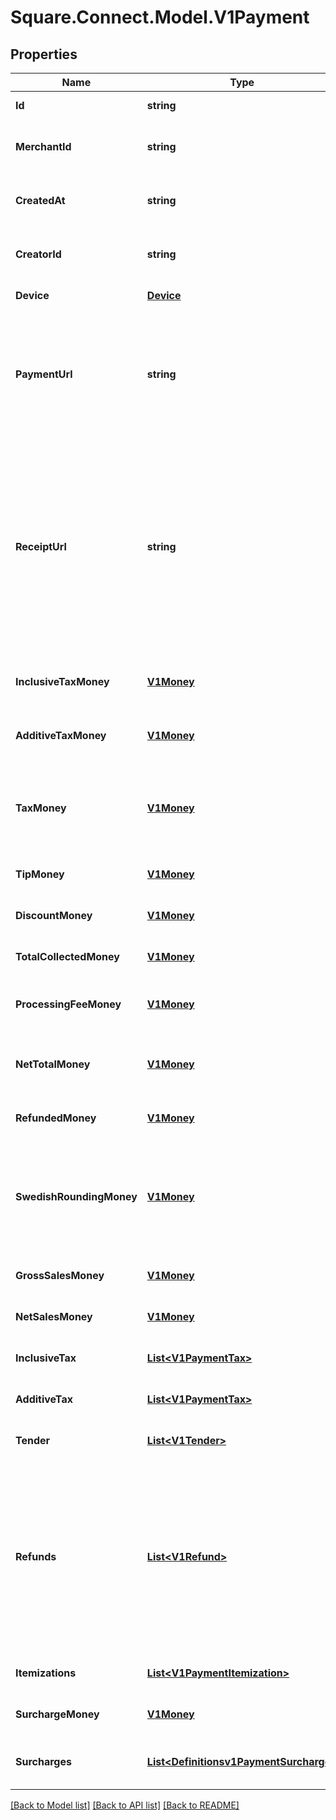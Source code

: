 # Square.Connect.Model.V1Payment
## Properties

Name | Type | Description | Notes
------------ | ------------- | ------------- | -------------
**Id** | **string** | The payment&#39;s unique identifier. | [optional] 
**MerchantId** | **string** | The unique identifier of the merchant that took the payment. | [optional] 
**CreatedAt** | **string** | The time when the payment was created, in ISO 8601 format. | [optional] 
**CreatorId** | **string** | The unique identifier of the Square account that took the payment. | [optional] 
**Device** | [**Device**](Device.md) | The device that took the payment. | [optional] 
**PaymentUrl** | **string** | The URL of the payment&#39;s detail page in the merchant dashboard. The merchant must be signed in to the merchant dashboard to view this page. | [optional] 
**ReceiptUrl** | **string** | The URL of the receipt for the payment. Note that for split tender payments, this URL corresponds to the receipt for the first tender listed in the payment&#39;s tender field. Each Tender object has its own receipt_url field you can use to get the other receipts associated with a split tender payment. | [optional] 
**InclusiveTaxMoney** | [**V1Money**](V1Money.md) | The sum of all inclusive taxes associated with the payment. | [optional] 
**AdditiveTaxMoney** | [**V1Money**](V1Money.md) | The sum of all additive taxes associated with the payment. | [optional] 
**TaxMoney** | [**V1Money**](V1Money.md) | The total of all taxes applied to the payment. This is always the sum of inclusive_tax_money and additive_tax_money. | [optional] 
**TipMoney** | [**V1Money**](V1Money.md) | The total of all tips applied to the payment. | [optional] 
**DiscountMoney** | [**V1Money**](V1Money.md) | The total of all discounts applied to the payment. | [optional] 
**TotalCollectedMoney** | [**V1Money**](V1Money.md) | The total of all discounts applied to the payment. | [optional] 
**ProcessingFeeMoney** | [**V1Money**](V1Money.md) | The total of all processing fees collected by Square for the payment. | [optional] 
**NetTotalMoney** | [**V1Money**](V1Money.md) | The amount to be deposited into the merchant&#39;s bank account for the payment. | [optional] 
**RefundedMoney** | [**V1Money**](V1Money.md) | The total of all refunds applied to the payment. | [optional] 
**SwedishRoundingMoney** | [**V1Money**](V1Money.md) | The total of all sales, including any applicable taxes, rounded to the smallest legal unit of currency (e.g., the nearest penny in USD, the nearest nickel in CAD) | [optional] 
**GrossSalesMoney** | [**V1Money**](V1Money.md) | The total of all sales, including any applicable taxes. | [optional] 
**NetSalesMoney** | [**V1Money**](V1Money.md) | The total of all sales, minus any applicable taxes. | [optional] 
**InclusiveTax** | [**List&lt;V1PaymentTax&gt;**](V1PaymentTax.md) | All of the inclusive taxes associated with the payment. | [optional] 
**AdditiveTax** | [**List&lt;V1PaymentTax&gt;**](V1PaymentTax.md) | All of the additive taxes associated with the payment. | [optional] 
**Tender** | [**List&lt;V1Tender&gt;**](V1Tender.md) | All of the additive taxes associated with the payment. | [optional] 
**Refunds** | [**List&lt;V1Refund&gt;**](V1Refund.md) | All of the refunds applied to the payment. Note that the value of all refunds on a payment can exceed the value of all tenders if a merchant chooses to refund money to a tender after previously accepting returned goods as part of an exchange. | [optional] 
**Itemizations** | [**List&lt;V1PaymentItemization&gt;**](V1PaymentItemization.md) | The items purchased in the payment. | [optional] 
**SurchargeMoney** | [**V1Money**](V1Money.md) | The total of all surcharges applied to the payment. | [optional] 
**Surcharges** | [**List&lt;Definitionsv1PaymentSurcharge&gt;**](Definitionsv1PaymentSurcharge.md) | A list of all surcharges associated with the payment. | [optional] 



[[Back to Model list]](../README.md#documentation-for-models) [[Back to API list]](../README.md#documentation-for-api-endpoints) [[Back to README]](../README.md)

